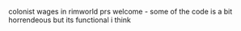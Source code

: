 colonist wages in rimworld 
prs welcome - some of the code is a bit horrendeous but its functional i think
